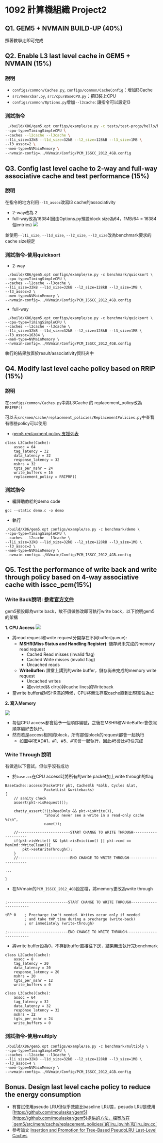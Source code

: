 # 1092 計算機組織 Project2

## Q1. GEM5 + NVMAIN BUILD-UP (40%)
照著教學走即可完成
## Q2. Enable L3 last level cache in GEM5 + NVMAIN (15%)

### 說明
- `configs/common/Caches.py`, `configs/common/CacheConfig`：增加l3Cache
- `src/mem/xbar.py`, `src/cpu/BaseCPU.py`：把l3裝上CPU 
- `configs/common/Options.py`增加`--l3cache`: 讓指令可以設定l3

### 測試指令
```sh
 ./build/X86/gem5.opt configs/example/se.py -c tests/test-progs/hello/bin/x86/linux/hello \
--cpu-type=TimingSimpleCPU \
--caches --l2cache --l3cache \
--l1i_size=32kB --l1d_size=32kB --l2_size=128kB --l3_size=1MB \
--l3_assoc=2 \
--mem-type=NVMainMemory \
--nvmain-config=../NVmain/Config/PCM_ISSCC_2012_4GB.config
```

## Q3. Config last level cache to 2-way and full-way associative cache and test performance (15%)
### 說明
在指令的地方利用`--l3_assoc`改寫l3 cache的associativity
* 2-way改為 2
* full-way改為16384(因由Options.py預設block size為64，1MB/64 = 16384個entries)
![](https://i.imgur.com/cYp4KeR.png)

並使用`--l1i_size`, `--l1d_size`, `--l2_size`, `--l3_size`改為benchmark要求的cache size規定

### 測試指令-使用quicksort
- 2-way 
```shell=
 ./build/X86/gem5.opt configs/example/se.py -c benchmark/quicksort \
--cpu-type=TimingSimpleCPU \
--caches --l2cache --l3cache \
--l1i_size=32kB --l1d_size=32kB --l2_size=128kB --l3_size=1MB \
--l3_assoc=2 \
--mem-type=NVMainMemory \
--nvmain-config=../NVmain/Config/PCM_ISSCC_2012_4GB.config

```
- full-way
```shell=
 ./build/X86/gem5.opt configs/example/se.py -c benchmark/quicksort \
--cpu-type=TimingSimpleCPU \
--caches --l2cache --l3cache \
--l1i_size=32kB --l1d_size=32kB --l2_size=128kB --l3_size=1MB \
--l3_assoc=16384 \
--mem-type=NVMainMemory \
--nvmain-config=../NVmain/Config/PCM_ISSCC_2012_4GB.config
```

執行的結果放置於result/associativity資料夾中

## Q4. Modify last level cache policy based on RRIP (15%)
### 說明
在`configs/common/Caches.py`中將L3Cache 的 replacement_policy改為`RRIPRP()`

可以去`src/mem/cache/replacement_policies/ReplacementPolicies.py`中查看有哪些policy可以使用
* [gem5 replacment policy 支援列表](https://www.gem5.org/documentation/general_docs/memory_system/replacement_policies/)
```c=
class L3Cache(Cache):
    assoc = 64
    tag_latency = 32
    data_latency = 32
    response_latency = 32
    mshrs = 32
    tgts_per_mshr = 24
    write_buffers = 16
    replacement_policy = RRIPRP()
```

### 測試指令
* 編譯助教給的demo code
```
gcc --static demo.c -o demo
```
* 執行
```
./build/X86/gem5.opt configs/example/se.py -c benchmark/demo \
--cpu-type=TimingSimpleCPU \
--caches --l2cache --l3cache \
--l1i_size=32kB --l1d_size=32kB --l2_size=128kB --l3_size=1MB \
--l3_assoc=2 \
--mem-type=NVMainMemory \
--nvmain-config=../NVmain/Config/PCM_ISSCC_2012_4GB.config
```


## Q5. Test the performance of write back and write through policy based on 4-way associative cache with isscc_pcm(15%)
### Write Back說明: [參考官方文件](https://www.gem5.org/documentation/general_docs/memory_system/gem5_memory_system/)
gem5預設即為write back，故不須做修改即可執行write back，以下說明gem5的架構

**1. CPU Access**
![](https://i.imgur.com/0Fqe6VE.png)
* 將read request和write request分開存在不同buffer(queue):
    * **MSHR(Miss Status and Handling Register)**: 儲存尚未完成的memory read request
        * Cached Read misses (invalid flag)
        * Cached Write misses (invalid flag)
        * Uncached reads
    * **WriteBuffer:** 課堂上講到的write buffer，儲存尚未完成的memory write request
        * Uncached writes
        * 被evicted(& dirty)掉cache lines的Writeback
* 當write buffer或MSHR滿的時候，CPU將無法存取cache直到出現空位為止

**2. 寫入Memory**

![](https://i.imgur.com/QNPMAd0.png)
* 每個CPU access都會給予一個順序編號，之後在MSHR和WriteBuffer會依照順序編好去執行。
* 然而若是access相同的block，所有那個block的request都會一起執行
    * 如圖中READ#1，#1、#5、#10會一起執行，因此#5會比#3快完成
### Write Through 說明
有做過以下嘗試，但似乎沒有成功
* 於`base.cc`在CPU access時將所有的write packet加上write through的flag
```c=
BaseCache::access(PacketPtr pkt, CacheBlk *&blk, Cycles &lat,
                  PacketList &writebacks)
{
    // sanity check
    assert(pkt->isRequest());

    chatty_assert(!(isReadOnly && pkt->isWrite()),
                  "Should never see a write in a read-only cache %s\n",
                  name());

    //------------------------START CHANGE TO WRITE THROUGH---------------------
    if(pkt->isWrite() && (pkt->isEviction() || pkt->cmd == MemCmd::WriteClean)){
        pkt->setWriteThrough();
    }
    //------------------------END CHANGE TO WRITE THROUGH-----------------------

...

}
```
* 在NVmain的`PCM_ISSCC_2012_4GB`設定檔，將memory更改為write through
```

;----------------------------START CHANGE TO WRITE THROUGH-----------------------

tRP 0    ; Precharge isn't needed. Writes occur only if needed
         ; and take tWP time during a precharge (write-back)
         ; or immediately (write-through)

;----------------------------END CHANGE TO WRITE THROUGH-------------------------

```
* 將write buffer設為0，不存到buffer直接往下送，結果無法執行完benchmark
```
class L2Cache(Cache):
    assoc = 8
    tag_latency = 20
    data_latency = 20
    response_latency = 20
    mshrs = 20
    tgts_per_mshr = 12
    write_buffers = 0

class L3Cache(Cache):
    assoc = 64
    tag_latency = 32
    data_latency = 32
    response_latency = 32
    mshrs = 32
    tgts_per_mshr = 24
    write_buffers = 0
```
### 測試指令-使用multiply
```shell=
./build/X86/gem5.opt configs/example/se.py -c benchmark/multiply \
--cpu-type=TimingSimpleCPU \
--caches --l2cache --l3cache \
--l1i_size=32kB --l1d_size=32kB --l2_size=128kB --l3_size=1MB \
--l3_assoc=4 \
--mem-type=NVMainMemory \
--nvmain-config=../NVmain/Config/PCM_ISSCC_2012_4GB.config
```

## Bonus. Design last level cache policy to reduce the energy consumption
* 有嘗試使用pseudo LRU但似乎效能比baseline LRU差，pesudo LRU是使用[https://github.com/moulaskar/gem5](https://github.com/moulaskar/gem5)提供的方法，檔案放在`gem5/src/mem/cache/replacement_policies/`的`lru_ipv.hh`和`lru_ipv.cc`
* 參考論文
[Insertion and Promotion for Tree-Based PseudoLRU Last-Level Caches](http://taco.cse.tamu.edu/pdfs/p284-jimenez.pdf)